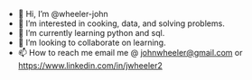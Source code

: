 - 👋 Hi, I’m @wheeler-john
- 👀 I’m interested in cooking, data, and solving problems.
- 🌱 I’m currently learning python and sql.
- 💞️ I’m looking to collaborate on learning.
- 📫 How to reach me email me @ johnwheeler@gmail.com or https://www.linkedin.com/in/jwheeler2

<!---
wheeler-john/wheeler-john is a ✨ special ✨ repository because its `README.md` (this file) appears on your GitHub profile.
You can click the Preview link to take a look at your changes.
--->
